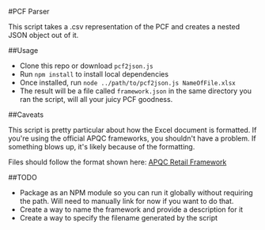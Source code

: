 #PCF Parser

This script takes a .csv representation of the PCF and creates a nested JSON object out of it.

##Usage

- Clone this repo or download `pcf2json.js`
- Run `npm install` to install local dependencies
- Once installed, run `node ../path/to/pcf2json.js NameOfFile.xlsx`
- The result will be a file called `framework.json` in the same directory you ran the script, will all your juicy PCF goodness.

##Caveats

This script is pretty particular about how the Excel document is formatted. If you're using the official APQC frameworks, you shouldn't have a problem. If something blows up, it's likely because of the formatting.

Files should follow the format shown here: [APQC Retail Framework](https://www.apqc.org/knowledge-base/documents/apqc-process-classification-framework-pcf-retail-pcf-excel-version-600-0)


##TODO

- Package as an NPM module so you can run it globally without requiring the path. Will need to manually link for now if you want to do that.
- Create a way to name the framework and provide a description for it
- Create a way to specify the filename generated by the script
